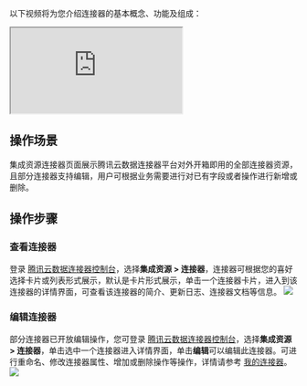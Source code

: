 以下视频将为您介绍连接器的基本概念、功能及组成：
<div class="doc-video-mod"><iframe src="https://cloud.tencent.com/edu/learning/quick-play/3575-61935?source=gw.doc.media&withPoster=1&notip=1"></iframe></div>


##  操作场景
集成资源连接器页面展示腾讯云数据连接器平台对外开箱即用的全部连接器资源，且部分连接器支持编辑，用户可根据业务需要进行对已有字段或者操作进行新增或删除。

## 操作步骤
### 查看连接器  
登录 [腾讯云数据连接器控制台](https://console.cloud.tencent.com/ipaas)，选择**集成资源 > 连接器**，连接器可根据您的喜好选择卡片或列表形式展示，默认是卡片形式展示，单击一个连接器卡片，进入到该连接器的详情界面，可查看该连接器的简介、更新日志、连接器文档等信息。
![](https://qcloudimg.tencent-cloud.cn/raw/0a9893823f878a21cd7a59e6fecc97ea.png)

### 编辑连接器  
部分连接器已开放编辑操作，您可登录 [腾讯云数据连接器控制台](https://console.cloud.tencent.com/ipaas)，选择**集成资源 > 连接器**，单击选中一个连接器进入详情界面，单击**编辑**可以编辑此连接器。可进行重命名、修改连接器属性、增加或删除操作等操作，详情请参考 [我的连接器](https://cloud.tencent.com/document/product/1270/62271)。
![](https://qcloudimg.tencent-cloud.cn/raw/4d04adc740b60a69ede69bf1603bc358.png)
